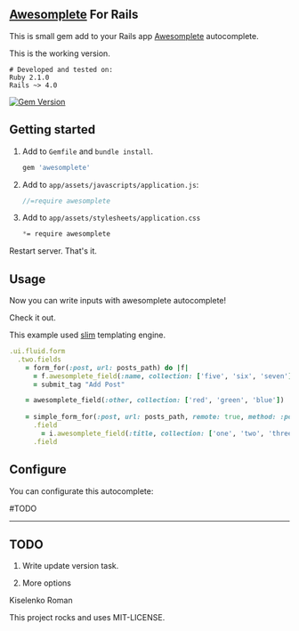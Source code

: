 ## [Awesomplete](http://leaverou.github.io/awesomplete) For Rails ##

This is small gem add to your Rails app [Awesomplete](https://github.com/LeaVerou/awesomplete) autocomplete.

This is the working version.

```rbcon
# Developed and tested on:
Ruby 2.1.0
Rails ~> 4.0
```
[![Gem Version](https://badge.fury.io/rb/awesomplete.svg)](http://badge.fury.io/rb/awesomplete)

## Getting started
1. Add to `Gemfile` and `bundle install`.

   ```ruby
   gem 'awesomplete'
   ```

2. Add to `app/assets/javascripts/application.js`:

   ```js
   //=require awesomplete
   ```

3. Add to `app/assets/stylesheets/application.css`

   ```css
   *= require awesomplete
   ```

Restart server. That's it.

## Usage
Now you can write inputs with awesomplete autocomplete!

Check it out.

This example used [slim](http://slim-lang.com/) templating engine. 

```ruby
.ui.fluid.form
  .two.fields
    = form_for(:post, url: posts_path) do |f|
      = f.awesomplete_field(:name, collection: ['five', 'six', 'seven'])
      = submit_tag "Add Post"

    = awesomplete_field(:other, collection: ['red', 'green', 'blue'])
    
    = simple_form_for(:post, url: posts_path, remote: true, method: :post) do |i|
      .field
        = i.awesomplete_field(:title, collection: ['one', 'two', 'three'])
      .field
```

## Configure
You can configurate this autocomplete:

#TODO

* * *


## TODO

1. Write update version task.

2. More options

Kiselenko Roman 

This project rocks and uses MIT-LICENSE.
